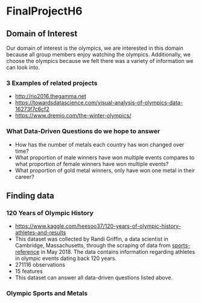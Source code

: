 # FinalProjectH6
## Domain of Interest
Our domain of interest is the olympics, we are interested in this domain because all group members enjoy watching the olympics. Additionally, we choose the olympics because we felt there was a variety of information we can look into.  

### 3 Examples of related projects

- http://rio2016.thegamma.net
- https://towardsdatascience.com/visual-analysis-of-olympics-data-16273f7c6cf2
- https://www.dremio.com/the-winter-olympics/

### What Data-Driven Questions do we hope to answer
- How has the number of metals each country has won changed over time?
- What proportion of male winners have won multiple events compares to what proportion of female winners have won multiple events?
- What proportion of gold metal winners, only have won one metal in their career?

## Finding data

### 120 Years of Olympic History
- https://www.kaggle.com/heesoo37/120-years-of-olympic-history-athletes-and-results
- This dataset was collected by Randi Griffin, a data scientist in Cambridge, Massachusetts, through the scraping of data from [sports-reference](www.sports-reference.com) in May 2018. The data contains information regarding athletes in olympic events dating back 120 years.
- 271116 observations
- 15 features
- This dataset can answer all data-driven questions listed above.
### Olympic Sports and Metals
